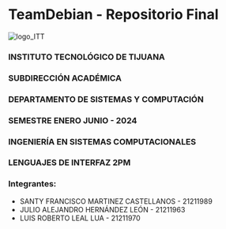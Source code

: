 # TeamDebian - Repositorio Final
![logo_ITT](https://github.com/SantyDebian19/TeamDebian/assets/105742969/a652dc3f-4b45-4d8e-b1ac-2e58755d7faa)

### INSTITUTO TECNOLÓGICO DE TIJUANA
### SUBDIRECCIÓN ACADÉMICA
### DEPARTAMENTO DE SISTEMAS Y COMPUTACIÓN
### SEMESTRE  ENERO JUNIO - 2024
### INGENIERÍA EN SISTEMAS COMPUTACIONALES
### LENGUAJES DE INTERFAZ 2PM


### Integrantes:

* SANTY FRANCISCO MARTINEZ CASTELLANOS - 21211989
* JULIO ALEJANDRO HERNÁNDEZ LEÓN - 21211963
* LUIS ROBERTO LEAL LUA - 21211970
